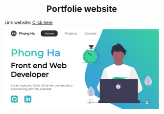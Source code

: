 <h1 align="center">Portfolie website</h1>

Link website: [Click here](https://suspicious-mestorf-2791a7.netlify.app/)

<img src="./img/demo3.png">
